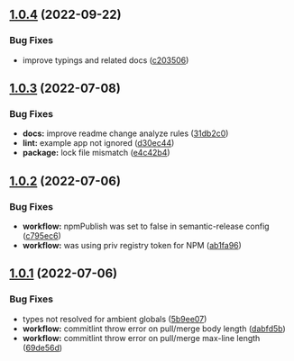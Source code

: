 ## [1.0.4](https://github.com/blujedis/vite-plugin-svelte-svgr/compare/v1.0.3...v1.0.4) (2022-09-22)

### Bug Fixes

- improve typings and related docs ([c203506](https://github.com/blujedis/vite-plugin-svelte-svgr/commit/c2035060b374bca91e73642d1c50711541dcb0c2))

## [1.0.3](https://github.com/blujedis/vite-plugin-svelte-svgr/compare/v1.0.2...v1.0.3) (2022-07-08)

### Bug Fixes

- **docs:** improve readme change analyze rules ([31db2c0](https://github.com/blujedis/vite-plugin-svelte-svgr/commit/31db2c00ce7c401dec1238fd8521d33f9f6a5255))
- **lint:** example app not ignored ([d30ec44](https://github.com/blujedis/vite-plugin-svelte-svgr/commit/d30ec44351c8b58d471fe644e0753b2a6f5bcfc4))
- **package:** lock file mismatch ([e4c42b4](https://github.com/blujedis/vite-plugin-svelte-svgr/commit/e4c42b4f6f45e74025b37d87c0872bacfb88cf2f))

## [1.0.2](https://github.com/blujedis/vite-plugin-svelte-svgr/compare/v1.0.1...v1.0.2) (2022-07-06)

### Bug Fixes

- **workflow:** npmPublish was set to false in semantic-release config ([c795ec6](https://github.com/blujedis/vite-plugin-svelte-svgr/commit/c795ec6d83d09d554dcf21f2378f0c2c4e55a4e0))
- **workflow:** was using priv registry token for NPM ([ab1fa96](https://github.com/blujedis/vite-plugin-svelte-svgr/commit/ab1fa96457aeacac2d6bf0f25874b71db0af4408))

## [1.0.1](https://github.com/blujedis/vite-plugin-svelte-svgr/compare/v1.0.0...v1.0.1) (2022-07-06)

### Bug Fixes

- types not resolved for ambient globals ([5b9ee07](https://github.com/blujedis/vite-plugin-svelte-svgr/commit/5b9ee07e89b2840486f0b4cc19dfe681370f3430))
- **workflow:** commitlint throw error on pull/merge body length ([dabfd5b](https://github.com/blujedis/vite-plugin-svelte-svgr/commit/dabfd5b0a13597d753d579996a7993155d63336c))
- **workflow:** commitlint throw error on pull/merge max-line length ([69de56d](https://github.com/blujedis/vite-plugin-svelte-svgr/commit/69de56dbde0b4ca634747f8d6b8d91fcde6355b2))

